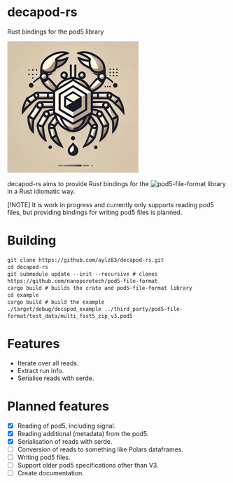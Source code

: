 # decapod-rs 
Rust bindings for the pod5 library

![decapod-rs logo](assets/decapod_logo.png)

decapod-rs aims to provide Rust bindings for the ![pod5-file-format](https://github.com/nanoporetech/pod5-file-format) library in a Rust idiomatic way.

[!NOTE] It is work in progress and currently only supports reading pod5 files, but providing bindings for writing pod5 files is planned.

# Building

```
git clone https://github.com/aylz83/decapod-rs.git
cd decapod-rs
git submodule update --init --recursive # clones https://github.com/nanoporetech/pod5-file-format
cargo build # builds the crate and pod5-file-format library
cd example
cargo build # build the example
./target/debug/decapod_example ../third_party/pod5-file-format/test_data/multi_fast5_zip_v3.pod5 
```

# Features

- Iterate over all reads.
- Extract run info.
- Serialise reads with serde.

# Planned features

- [x] Reading of pod5, including signal.
- [x] Reading additional (metadata) from the pod5.
- [x] Serialisation of reads with serde.
- [ ] Conversion of reads to something like Polars dataframes.
- [ ] Writing pod5 files.
- [ ] Support older pod5 specifications other than V3.
- [ ] Create documentation.
